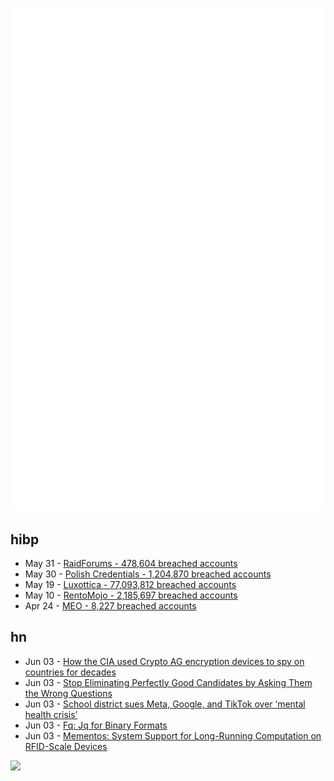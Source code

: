 ![Metrics](https://raw.githubusercontent.com/phixion/phixion/master/metrics.svg)

## hibp

<!--
for https://github.com/phixion/phixion/blob/main/.github/workflows/feeds.yml
-->
<!--START_SECTION:haveibeenpwnd-->
- May 31 - [RaidForums - 478,604 breached accounts](https://haveibeenpwned.com/PwnedWebsites#RaidForums)
- May 30 - [Polish Credentials - 1,204,870 breached accounts](https://haveibeenpwned.com/PwnedWebsites#PolishCredentials)
- May 19 - [Luxottica - 77,093,812 breached accounts](https://haveibeenpwned.com/PwnedWebsites#Luxottica)
- May 10 - [RentoMojo - 2,185,697 breached accounts](https://haveibeenpwned.com/PwnedWebsites#RentoMojo)
- Apr 24 - [MEO - 8,227 breached accounts](https://haveibeenpwned.com/PwnedWebsites#MEO)
<!--END_SECTION:haveibeenpwnd-->

## hn

<!--
for https://github.com/phixion/phixion/blob/main/.github/workflows/feeds.yml
-->
<!--START_SECTION:hn-->
- Jun 03 - [How the CIA used Crypto AG encryption devices to spy on countries for decades](https://www.washingtonpost.com/graphics/2020/world/national-security/cia-crypto-encryption-machines-espionage/)
- Jun 03 - [Stop Eliminating Perfectly Good Candidates by Asking Them the Wrong Questions](https://hbr.org/2019/03/stop-eliminating-perfectly-good-candidates-by-asking-them-the-wrong-questions)
- Jun 03 - [School district sues Meta, Google, and TikTok over ‘mental health crisis’](https://www.theverge.com/2023/6/2/23746904/maryland-school-meta-google-tiktok-snap-lawsuit)
- Jun 03 - [Fq: Jq for Binary Formats](https://github.com/wader/fq)
- Jun 03 - [Mementos: System Support for Long-Running Computation on RFID-Scale Devices](https://web.cs.umass.edu/publication/docs/2010/UM-CS-2010-060.pdf?ssp=1&setlang=sv-SE&safesearch=off)
<!--END_SECTION:hn-->

<!--
for https://yhype.me
-->
![](https://hit.yhype.me/github/profile?user_id=13013670)
